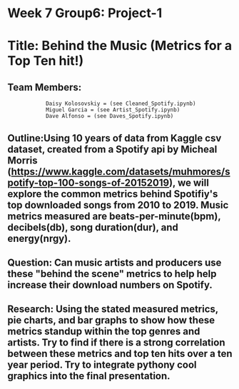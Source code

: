 # Week 7 Group6: Project-1
# Title:  Behind the Music (Metrics for a Top Ten hit!)

## Team Members:
                Daisy Kolosovskiy = (see Cleaned_Spotify.ipynb)
                Miguel Garcia = (see Artist_Spotify.ipynb)
                Dave Alfonso = (see Daves_Spotify.ipynb)
                
## Outline:Using 10 years of data from Kaggle csv dataset, created from a Spotify api by Micheal Morris (https://www.kaggle.com/datasets/muhmores/spotify-top-100-songs-of-20152019), we will explore the common metrics behind Spotifiy's top downloaded songs from 2010 to 2019.  Music metrics measured are beats-per-minute(bpm), decibels(db), song duration(dur), and energy(nrgy).
          
## Question:  Can music artists and producers use these "behind the scene" metrics to help help increase their download numbers on Spotify. 

## Research:  Using the stated measured metrics, pie charts, and bar graphs to show how these metrics standup within the top genres and artists.  Try to find if there is a strong correlation between these metrics and top ten hits over a ten year period.  Try to integrate pythony cool graphics into the final presentation.
